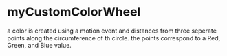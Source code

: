 # myCustomColorWheel
a color is created using a motion event and distances from three seperate points along the circumference of th circle. the points correspond to a Red, Green, and Blue value.

